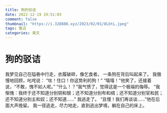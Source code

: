 ```yaml
---
title: 狗的驳诘
date: 2022-12-19 19:51:03
comment: false
thumbnail: "https://i.328888.xyz/2023/02/01/8LbtL.jpeg"
tags: 鲁迅
categories: 美文
---
```

# 狗的驳诘

我梦见自己在隘巷中行走，衣履破碎，像乞食者。
一条狗在背后叫起来了。
我傲慢地回顾，叱咤说：
“呔！住口！你这势利的狗！”
“嘻嘻！”他笑了，还接着说，“不敢，愧不如人呢。”
“什么！？”我气愤了，觉得这是一个极端的侮辱。
“我惭愧：我终于还不知道分别铜和银；还不知道分别布和绸；还不知道分别官和民；还不知道分别主和奴；还不知道……”
我逃走了。 “且慢！我们再谈谈……”他在后面大声挽留。
我一径逃走，尽力地走，直到逃出梦境，躺在自己的床上。
